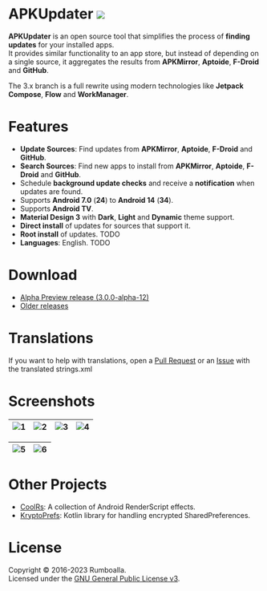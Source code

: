 # APKUpdater [![](https://github.com/rumboalla/apkupdater/workflows/Android%20Build/badge.svg)](https://github.com/rumboalla/apkupdater/actions?query=workflow%3A%22Android+Build%22)
**APKUpdater** is an open source tool that simplifies the process of **finding updates** for your installed apps.  
It provides similar functionality to an app store, but instead of depending on a single source, it aggregates the results from **APKMirror**, **Aptoide**, **F-Droid** and **GitHub**.

The 3.x branch is a full rewrite using modern technologies like **Jetpack Compose**, **Flow** and **WorkManager**.

# Features
* **Update Sources**: Find updates from **APKMirror**, **Aptoide**, **F-Droid** and **GitHub**.
* **Search Sources**: Find new apps to install from **APKMirror**, **Aptoide**, **F-Droid** and **GitHub**.
* Schedule **background update checks** and receive a **notification** when updates are found.
* Supports **Android 7.0** (**24**) to **Android 14** (**34**).
* Supports **Android TV**.
* **Material Design 3** with **Dark**, **Light** and **Dynamic** theme support.
* **Direct install** of updates for sources that support it.
* **Root install** of updates. TODO
* **Languages**: English. TODO

# Download
* [Alpha Preview release (3.0.0-alpha-12)](https://github.com/rumboalla/apkupdater/releases/download/3.0.0-alpha-12/app-debug.apk)
* [Older releases](https://github.com/rumboalla/apkupdater/releases)

# Translations
If you want to help with translations, open a [Pull Request](https://github.com/rumboalla/apkupdater/pulls) or an [Issue](https://github.com/rumboalla/apkupdater/issues) with the translated strings.xml

# Screenshots
![1](https://github.com/rumboalla/apkupdater/assets/21153554/d881f850-797b-4acb-bfbf-6c9371841400) | ![2](https://github.com/rumboalla/apkupdater/assets/21153554/ff44772f-2114-4722-821c-e1f552e282a4) | ![3](https://github.com/rumboalla/apkupdater/assets/21153554/09dd649d-3488-4c26-aac1-e1d736a0be88) | ![4](https://github.com/rumboalla/apkupdater/assets/21153554/bd33bfee-a2ae-472a-80d8-7258fd913057)
------------ | ------------- | ------------- | -------------

![5](https://github.com/rumboalla/apkupdater/assets/21153554/b6ef8b65-6483-482c-a363-220d70dd1f13) | ![6](https://github.com/rumboalla/apkupdater/assets/21153554/e02fb243-12db-47df-8927-fca6e247eca0)
------------ | -------------

# Other Projects
* [CoolRs](https://github.com/rumboalla/coolrs): A collection of Android RenderScript effects. 
* [KryptoPrefs](https://github.com/rumboalla/KryptoPrefs): Kotlin library for handling encrypted SharedPreferences.

# License
Copyright &copy; 2016-2023 Rumboalla.  
Licensed under the [GNU General Public License v3](https://www.gnu.org/licenses/gpl-3.0.en.html).
